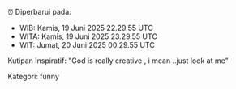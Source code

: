 ⏰ Diperbarui pada:
- WIB: Kamis, 19 Juni 2025 22.29.55 UTC
- WITA: Kamis, 19 Juni 2025 23.29.55 UTC
- WIT: Jumat, 20 Juni 2025 00.29.55 UTC

Kutipan Inspiratif:
"God is really creative , i mean ..just look at me"


Kategori: funny

